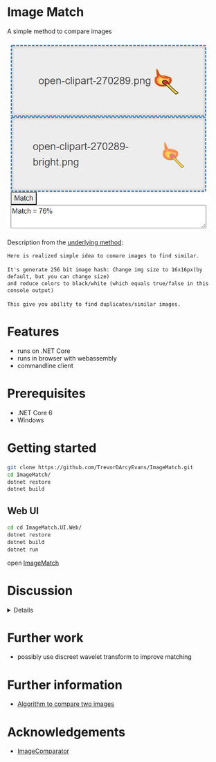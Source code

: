 # Image Match
A simple method to compare images

![](Images/screen-web-ui.png)

Description from the [underlying method](https://github.com/ukushu/ImgComparator.git):
```text
Here is realized simple idea to comare images to find similar.

It's generate 256 bit image hash: Change img size to 16x16px(by default, but you can change size)
and reduce colors to black/white (which equals true/false in this console output)

This give you ability to find duplicates/similar images.
```

# Features
* runs on .NET Core
* runs in browser with webassembly
* commandline client

# Prerequisites
* .NET Core 6
* Windows

# Getting started
```bash
git clone https://github.com/TrevorDArcyEvans/ImageMatch.git
cd ImageMatch/
dotnet restore
dotnet build
```

## Web UI
```bash
cd cd ImageMatch.UI.Web/
dotnet restore
dotnet build
dotnet run
```
open [ImageMatch](http://localhost:5229)

# Discussion

<details>
There are several reference images:

<details>
  <summary>Baseline</summary>

![](Images/open-clipart-270289.png)

</details>

<details>
  <summary>Baseline + brightness & contrast changed</summary>

![](Images/open-clipart-270289-bright.png)

</details>

<details>
  <summary>Baseline + resized 80%</summary>

![](Images/open-clipart-270289-resize.png)

</details>

<details>
  <summary>Baseline + rotated slightly</summary>

![](Images/open-clipart-270289-rot.png)

</details>

<details>
  <summary>Baseline + rotated more</summary>

![](Images/open-clipart-270289-rot-more.png)

</details>

| Image                 | Match |
|-----------------------|-------|
| brightness & contrast | 78%   |
| resized               | 95%   |
| rotated slightly      | 90%   |
| rotated more          | 54%   |

The underlying algorithm is to reduce the image to a 16x16 black and white image and hope that
any small differences are absorbed in the discretisation.

However, radically altering brightness and contrast will force more pixels to white (or black)
thereby giving a lower match for the exact same image.

Similarly, large rotations will mean transformed pixels will be moved to other discretisation
blocks, again resulting in a lower match.

</details>

# Further work
* possibly use discreet wavelet transform to improve matching

# Further information
* [Algorithm to compare two images](https://stackoverflow.com/questions/23931/algorithm-to-compare-two-images)

# Acknowledgements
* [ImageComparator](https://github.com/ukushu/ImgComparator.git)
